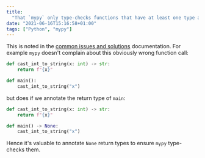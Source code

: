 ```yaml
---
title:
  "That `mypy` only type-checks functions that have at least one type annotation"
date: "2021-06-16T15:16:58+01:00"
tags: ["Python", "mypy"]
---
```


This is noted in the [common issues and solutions][mypy_docs] documentation. For
example `mypy` doesn't complain about this obviously wrong function call:

[mypy_docs]:
  https://mypy.readthedocs.io/en/stable/common_issues.html#no-errors-reported-for-obviously-wrong-code

```py
def cast_int_to_string(x: int) -> str:
    return f"{x}"

def main():
    cast_int_to_string("x")
```

but does if we annotate the return type of `main`:

```py
def cast_int_to_string(x: int) -> str:
    return f"{x}"

def main() -> None:
    cast_int_to_string("x")
```

Hence it's valuable to annotate `None` return types to ensure `mypy` type-checks
them.
